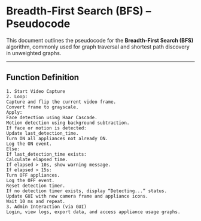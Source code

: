 # Breadth-First Search (BFS) – Pseudocode

This document outlines the pseudocode for the **Breadth-First Search (BFS)** algorithm, commonly used for graph traversal and shortest path discovery in unweighted graphs.

---

## Function Definition

```plaintext
1. Start Video Capture
2. Loop:
Capture and flip the current video frame.
Convert frame to grayscale.
Apply:
Face detection using Haar Cascade.
Motion detection using background subtraction.
If face or motion is detected:
Update last_detection_time.
Turn ON all appliances not already ON.
Log the ON event.
Else:
If last_detection_time exists:
Calculate elapsed time.
If elapsed > 10s, show warning message.
If elapsed > 15s:
Turn OFF appliances.
Log the OFF event.
Reset detection timer.
If no detection timer exists, display “Detecting...” status.
Update GUI with new camera frame and appliance icons.
Wait 10 ms and repeat.
3. Admin Interaction (via GUI)
Login, view logs, export data, and access appliance usage graphs.
